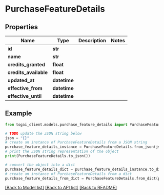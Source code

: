 # PurchaseFeatureDetails


## Properties

Name | Type | Description | Notes
------------ | ------------- | ------------- | -------------
**id** | **str** |  | 
**name** | **str** |  | 
**credits_granted** | **float** |  | 
**credits_available** | **float** |  | 
**updated_at** | **datetime** |  | 
**effective_from** | **datetime** |  | 
**effective_until** | **datetime** |  | 

## Example

```python
from togai_client.models.purchase_feature_details import PurchaseFeatureDetails

# TODO update the JSON string below
json = "{}"
# create an instance of PurchaseFeatureDetails from a JSON string
purchase_feature_details_instance = PurchaseFeatureDetails.from_json(json)
# print the JSON string representation of the object
print(PurchaseFeatureDetails.to_json())

# convert the object into a dict
purchase_feature_details_dict = purchase_feature_details_instance.to_dict()
# create an instance of PurchaseFeatureDetails from a dict
purchase_feature_details_from_dict = PurchaseFeatureDetails.from_dict(purchase_feature_details_dict)
```
[[Back to Model list]](../README.md#documentation-for-models) [[Back to API list]](../README.md#documentation-for-api-endpoints) [[Back to README]](../README.md)


